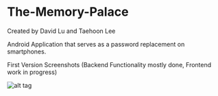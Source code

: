 # The-Memory-Palace

Created by David Lu and Taehoon Lee

Android Application that serves as a password replacement on smartphones.

First Version Screenshots (Backend Functionality mostly done, Frontend work in progress)

![alt tag](http://i.imgur.com/LQam63u.png)
